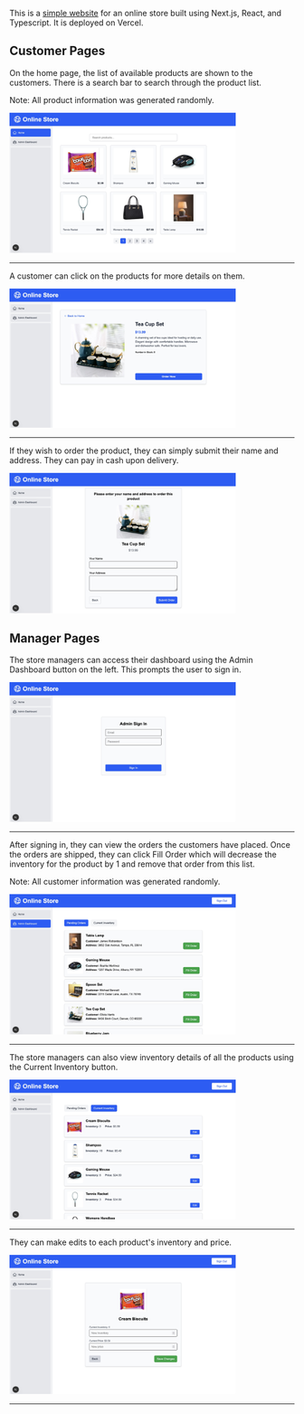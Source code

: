 
This is a [simple website](https://nextjs-store-smoky-six.vercel.app) for an online store built using Next.js, React, and Typescript. It is deployed on Vercel.

## Customer Pages

On the home page, the list of available products are shown to the customers. There is a search bar to search through the product list.

Note: All product information was generated randomly.

<img src="images_readme/home_page.jpg" width="400">

---
A customer can click on the products for more details on them. 

<img src="images_readme/product_details.jpg" width="400">

---

If they wish to order the product, they can simply submit their name and address. They can pay in cash upon delivery.

<img src="images_readme/order_form.jpg" width="400">

## Manager Pages

The store managers can access their dashboard using the Admin Dashboard button on the left. This prompts the user to sign in.

<img src="images_readme/admin_signin.jpg" width="400">

---

After signing in, they can view the orders the customers have placed. Once the orders are shipped, they can click Fill Order which will decrease the inventory for the product by 1 and remove that order from this list.

Note: All customer information was generated randomly.

<img src="images_readme/pending_orders.jpg" width="400">

---

The store managers can also view inventory details of all the products using the Current Inventory button.

<img src="images_readme/current_inventory.jpg" width="400">

---

They can make edits to each product's inventory and price.

<img src="images_readme/inventory_edit.jpg" width="400">

---